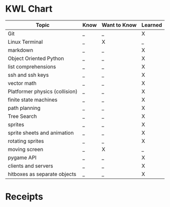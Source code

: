 # KWL Chart
| Topic  | Know   |	Want to Know |	Learned |
| ------- | ------- | ---------- | -------- |
|Git                            | _ | _ | X |
|Linux Terminal                 | _ | X | _ | 
|markdown                       | _ | _ | X | 
|Object Oriented Python         | _ | _ | X | 
|list comprehensions            | _ | _ | X | 
|ssh and ssh keys               | _ | _ | X | 
|vector math                    | _ | _ | X | 
|Platformer physics (collision) | _ | _ | X |
|finite state machines          | _ | _ | X | 
|path planning                  | _ | _ | X | 
|Tree Search                    | _ | _ | X | 
|sprites                        | _ | _ | X | 
|sprite sheets and animation    | _ | _ | X | 
|rotating sprites               | _ | _ | X |
|moving screen                  | _ | X | _ |
|pygame API                     | _ | _ | X | 
|clients and servers            | _ | _ | X | 
|hitboxes as separate objects   | _ | _ | X |

# Receipts